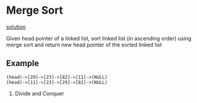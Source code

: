# Merge Sort
[solution](solution1.md)

Given head pointer of a linked list, sort linked list (in ascending order) using merge sort and return new head pointer of the sorted linked list

## Example
```
(head)->[29]->[23]->[82]->[11]->(NULL)
(head)->[11]->[23]->[29]->[82]->(NULL)
```

1. Divide and Conquer
